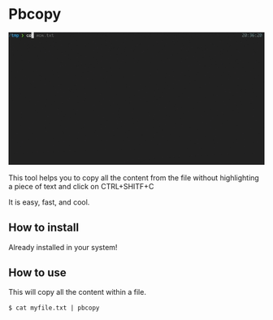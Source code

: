 # Pbcopy

![image](../static/pbcopy.gif)

This tool helps you to copy all the content from the file without highlighting a piece of text and click on CTRL+SHITF+C 

It is easy, fast, and cool.

## How to install

Already installed in your system!

## How to use 

This will copy all the content within a file.

```shell
$ cat myfile.txt | pbcopy
```